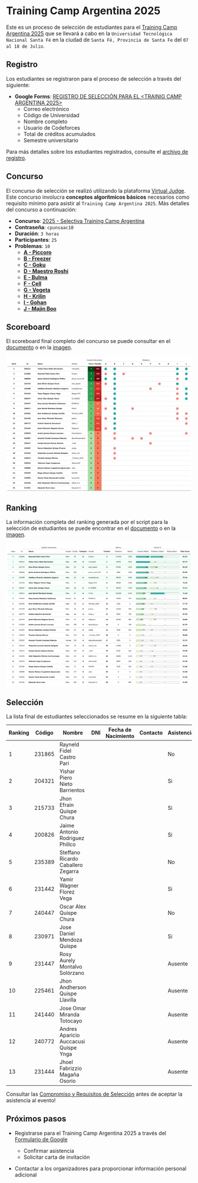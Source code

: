# Training Camp Argentina 2025

Este es un proceso de selección de estudiantes para el [Training Camp Argentina 2025](https://icpc.com.ar/tc/) que se llevará a cabo en la `Universidad Tecnológica Nacional Santa Fé` en la ciudad de `Santa Fé, Provincia de Santa Fe` del `07 al 18 de Julio`.

## Registro

Los estudiantes se registraron para el proceso de selección a través del siguiente:

- **Google Forms**: [REGISTRO DE SELECCIÓN PARA EL <TRAINIG CAMP ARGENTINA 2025>](https://docs.google.com/forms/d/e/1FAIpQLSfjO8AFxC44gYbyIfCzWGJHNlvvS8MHKU1cf7aQUqjLGXkTog/viewform?usp=dialog)
  - Correo electrónico
  - Código de Universidad
  - Nombre completo
  - Usuario de Codeforces
  - Total de créditos acumulados
  - Semestre universitario


Para más detalles sobre los estudiantes registrados, consulte el [archivo de registro](registered.csv).

## Concurso

El concurso de selección se realizó utilizando la plataforma [Virtual Judge](https://vjudge.net/). Este concurso involucra **conceptos algorítmicos básicos** necesarios como requisito mínimo para asistir al `Training Camp Argentina 2025`. Más detalles del concurso a continuación:

- **Concurso**: [2025 - Selectiva Training Camp Argentina](https://vjudge.net/contest/715074)
- **Contraseña**: `cpunsaac10`
- **Duración**: `3 horas`
- **Participantes**: `25`
- **Problemas**: `10`
  - **[A - Piccoro](https://cses.fi/problemset/task/1641)**
  - **[B - Freezer](https://www.spoj.com/problems/RPLD/en/)**
  - **[C - Goku](https://cses.fi/problemset/task/2402)**
  - **[D - Maestro Roshi](https://cses.fi/problemset/task/3312)**
  - **[E - Bulma](https://cses.fi/problemset/task/1706)**
  - **[F - Cell](https://codeforces.com/problemset/problem/227/A)**
  - **[G - Vegeta](https://codeforces.com/gym/102694/problem/C)**
  - **[H - Krilin](https://codeforces.com/gym/101962/problem/B)**
  - **[I - Gohan](https://cses.fi/problemset/task/1141)**
  - **[J - Majin Boo](https://codeforces.com/problemset/problem/482/A)**

## Scoreboard

El scoreboard final completo del concurso se puede consultar en el [documento](../../scoreboard/training-camp-argentina-2025/scoreboard.csv) o en la [imagen](../../scoreboard/training-camp-argentina-2025/scoreboard.png).

![Tabla de puntuaciones](../../scoreboard/training-camp-argentina-2025/scoreboard.png)

## Ranking

La información completa del ranking generada por el script para la selección de estudiantes se puede encontrar en el [documento](ranking.csv) o en la [imagen](ranking.png).

![Imagen de ranking](ranking.png)

## Selección

La lista final de estudiantes seleccionados se resume en la siguiente tabla:

| Ranking | Código | Nombre | DNI | Fecha de Nacimiento | Contacto | Asistencia |
| - | - | - | - | - | - | - |
| 1 | 231865 | Rayneld Fidel Castro Pari |  |  | | No |
| 2 | 204321 | Yishar Piero Nieto Barrientos |  |  |  | Si |
| 3 | 215733 | Jhon Efrain Quispe Chura |  |  |  | Si |
| 4 | 200826 | Jaime Antonio Rodriguez Phillco |  |  |  | Si |
| 5 | 235389 | Steffano Ricardo Caballero Zegarra |  |  |  | No |
| 6 | 231442 | Yamir Wagner Florez Vega |  |  |  | Si |
| 7 | 240447 | Oscar Alex Quispe Chura |  |  |  | No |
| 8 | 230971 | Jose Daniel Mendoza Quispe |  |  |  | Si |
| 9 | 231447 | Rosy Aurely Montalvo Solórzano |  |  |  | Ausente |
| 10| 225461 | Jhon Andherson Quispe Llavilla |  |  |  | Ausente |
| 11| 241440 | Jose Omar Miranda Totocayo |  |  |  | Ausente |
| 12| 240772 | Andres Aparicio Auccacusi Quispe Ynga |  |  |  | Ausente |
| 13| 231444 | Jhoel Fabrizzio Magaña Osorio |  |  |  | Ausente |
	

Consultar las [Compromiso y Requisitos de Selección](../Ranking.md#compromiso-y-requisitos-de-selección) antes de aceptar la asistencia al evento!

## Próximos pasos
- Registrarse para el Training Camp Argentina 2025 a través del [Formulario de Google](https://docs.google.com/forms/d/e/1FAIpQLSfj7Xf1cIOUu27jwnutS_pSsa2cYK0E05FIBymBXhYzh7CyTA/viewform)
  - Confirmar asistencia
  - Solicitar carta de invitación

- Contactar a los organizadores para proporcionar información personal adicional
